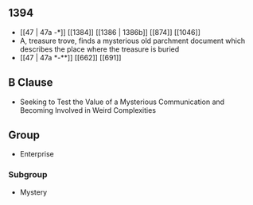 ## 1394
- [[47 | 47a -*]] [[1384]] [[1386 | 1386b]] [[874]] [[1046]] 
- A, treasure trove, finds a mysterious old parchment document which describes the place where the treasure is buried
- [[47 | 47a *-**]] [[662]] [[691]] 

## B Clause
- Seeking to Test the Value of a Mysterious Communication and Becoming Involved in Weird Complexities

## Group
- Enterprise

### Subgroup
- Mystery

